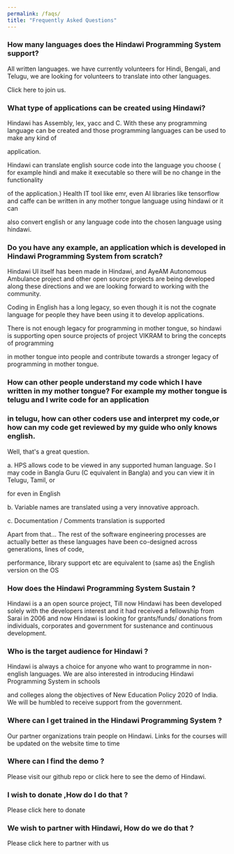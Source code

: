 ```yaml
---
permalink: /faqs/
title: "Frequently Asked Questions"
---
```


### How many languages does the Hindawi Programming System support?

All written languages.  we have currently volunteers for Hindi, Bengali, and Telugu, we are looking for volunteers to translate into other languages.

Click here to join us. 

### What type of applications can be created using Hindawi?

Hindawi has Assembly, lex, yacc and C. With these any programming language can be created and those programming languages can be used to make any kind of 

application. 

Hindawi can translate english source code into the language you choose ( for example hindi and make it executable so there will be no change in the functionality 

of the application.) Health IT tool like emr, even  AI libraries like tensorflow and caffe can be written in any mother tongue language using hindawi or it can 

also convert english or any language code into the chosen language using hindawi.


### Do you have any example, an application which is developed in Hindawi Programming System from scratch?

Hindawi UI itself has been made in Hindawi, and AyeAM Autonomous Ambulance project and other open source projects are being developed along these directions and we are looking forward to working with the community.

Coding in English has a long legacy, so even though it is not the cognate language  for people they have been using it to develop applications.

There is not enough legacy for programming in mother tongue, so hindawi is supporting open source projects of project VIKRAM to bring the concepts of programming

in mother tongue into people and contribute towards a stronger legacy of programming in mother tongue.


### How can other people understand my code which I have written in my mother tongue? For example my mother tongue is telugu and I write code for an application 

### in telugu, how can other coders use and interpret my code,or how can my code get reviewed by my guide who only knows english.

Well, that's a great question. 

 a. HPS allows code to be viewed in any supported human language. So I may code in Bangla Guru (C equivalent in Bangla) and you can view it in Telugu, Tamil, or 
 
 for even in English
 
 b. Variable names are translated using a very innovative approach.
 
 c. Documentation / Comments translation is supported
 
 Apart from that... The rest of the software engineering processes are actually better as these languages have been co-designed across generations, lines of code, 
 
 performance, library support etc are equivalent to (same as) the English version on the OS

### How does the Hindawi Programming System Sustain ?

Hindawi is a an open source project, Till now Hindawi has been developed solely with the developers interest and it had received a fellowship from Sarai in 2006 and now Hindawi is looking for grants/funds/ donations  from individuals, corporates and government for sustenance and continuous development.

### Who is the target audience for Hindawi ?

Hindawi is always a choice for anyone who want to programme in non-english languages. We are also interested in introducing Hindawi Programming System in schools 

and colleges along the objectives of New Education Policy 2020 of India. We will be humbled to receive support from the government. 

### Where can I get trained in the Hindawi Programming System ?

Our partner organizations train people on Hindawi. Links for the courses will be updated on the website time to time

### Where can I find the demo ?

 Please visit our github repo or click here to see the demo of Hindawi.
 
### I wish to donate ,How do I do that ?

Please click here to donate 

### We wish to partner with Hindawi, How do we do that ?

Please click here to partner with us


